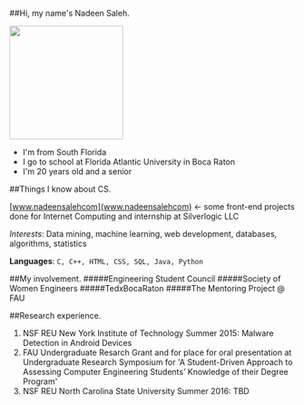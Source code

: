 ##Hi, my name's Nadeen Saleh.

<img src="https://scontent.xx.fbcdn.net/v/t1.0-9/12391314_10208523492469885_4880738268179151490_n.jpg?oh=47257b635d3fb7cde89fac099d102188&oe=57C7E4BA" width="200" height="200" />

* I'm from South Florida
* I go to school at Florida Atlantic University in Boca Raton
* I'm 20 years old and a senior


##Things I know about CS.

[www.nadeensalehcom](www.nadeensalehcom) <- some front-end projects done for Internet Computing and internship at Silverlogic LLC

*Interests*: Data mining, machine learning, web development, databases,
algorithms, statistics

**Languages**: `C, C++, HTML, CSS, SQL, Java, Python`

##My involvement.
#####Engineering Student Council
#####Society of Women Engineers
#####TedxBocaRaton
#####The Mentoring Project @ FAU

    
##Research experience.
1. NSF REU New York Institute of Technology Summer 2015: Malware Detection in Android Devices
2. FAU Undergraduate Resarch Grant and for place for oral presentation at Undergraduate Research Symposium for 'A Student-Driven Approach to Assessing
Computer Engineering Students’ Knowledge
of their Degree Program'
3. NSF REU North Carolina State University Summer 2016: TBD